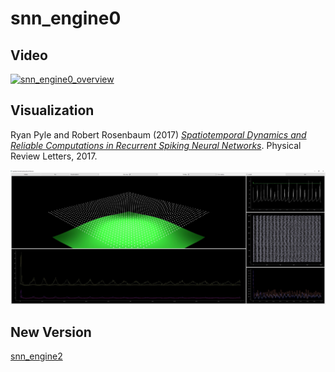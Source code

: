 # snn_engine0

## Video

[![snn_engine0_overview](https://img.youtube.com/vi/4ASEB3tyHv8/default.jpg)](https://www.youtube.com/watch?v=4ASEB3tyHv8)


## Visualization

Ryan Pyle and Robert Rosenbaum (2017)
[_Spatiotemporal Dynamics and Reliable Computations in Recurrent Spiking Neural Networks_](https://www3.nd.edu/%7Errosenb1/Papers/PylePRL17Combined.pdf).
Physical Review Letters, 2017.

![sim_main](./docs_src/torus_snn_screenshot.jpg)




## New Version

[snn_engine2]()